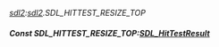_[sdl2](../../modules/sdl2/sdl2-module.md):[sdl2](../../modules/sdl2/sdl2-module.md).SDL\_HITTEST\_RESIZE\_TOP_
##### Const SDL\_HITTEST\_RESIZE\_TOP:[SDL_HitTestResult](../../modules/sdl2/sdl2-sdl_hittestresult.md)
